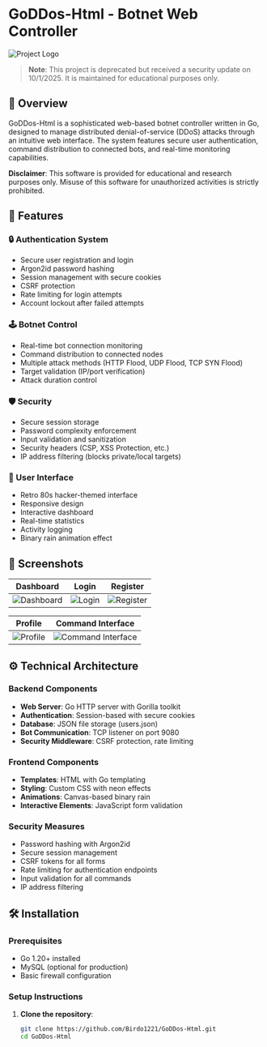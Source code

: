 # GoDDos-Html - Botnet Web Controller

![Project Logo](https://github.com/Birdo1221/GoDDos-Html/assets/81320346/2858e11a-e3bf-4d37-a0c1-7ecc766b21a4)

> **Note**: This project is deprecated but received a security update on 10/1/2025. It is maintained for educational purposes only.

## 📌 Overview

GoDDos-Html is a sophisticated web-based botnet controller written in Go, designed to manage distributed denial-of-service (DDoS) attacks through an intuitive web interface. The system features secure user authentication, command distribution to connected bots, and real-time monitoring capabilities.

**Disclaimer**: This software is provided for educational and research purposes only. Misuse of this software for unauthorized activities is strictly prohibited.

## 🚀 Features

### 🔒 Authentication System
- Secure user registration and login
- Argon2id password hashing
- Session management with secure cookies
- CSRF protection
- Rate limiting for login attempts
- Account lockout after failed attempts

### 🕹️ Botnet Control
- Real-time bot connection monitoring
- Command distribution to connected nodes
- Multiple attack methods (HTTP Flood, UDP Flood, TCP SYN Flood)
- Target validation (IP/port verification)
- Attack duration control

### 🛡️ Security
- Secure session storage
- Password complexity enforcement
- Input validation and sanitization
- Security headers (CSP, XSS Protection, etc.)
- IP address filtering (blocks private/local targets)

### 🎨 User Interface
- Retro 80s hacker-themed interface
- Responsive design
- Interactive dashboard
- Real-time statistics
- Activity logging
- Binary rain animation effect

## 📸 Screenshots

| Dashboard | Login | Register |
|-----------|-------|----------|
| ![Dashboard](https://github.com/Birdo1221/GoDDos-Html/assets/81320346/2858e11a-e3bf-4d37-a0c1-7ecc766b21a4) | ![Login](https://github.com/Birdo1221/GoDDos-Html/assets/81320346/24408d12-c45d-4df2-897a-6f651de58be7) | ![Register](https://github.com/Birdo1221/GoDDos-Html/assets/81320346/69f3d100-12d4-4d2c-ab58-03a3b8af2eac) |

| Profile | Command Interface |
|---------|-------------------|
| ![Profile](https://github.com/Birdo1221/GoDDos-Html/assets/81320346/55e52bfa-112f-4354-9c87-2df5bd87acae) | ![Command Interface](https://github.com/Birdo1221/GoDDos-Html/assets/81320346/e9459072-2395-4cc1-944d-9fbcd10ac2de) |

## ⚙️ Technical Architecture

### Backend Components
- **Web Server**: Go HTTP server with Gorilla toolkit
- **Authentication**: Session-based with secure cookies
- **Database**: JSON file storage (users.json)
- **Bot Communication**: TCP listener on port 9080
- **Security Middleware**: CSRF protection, rate limiting

### Frontend Components
- **Templates**: HTML with Go templating
- **Styling**: Custom CSS with neon effects
- **Animations**: Canvas-based binary rain
- **Interactive Elements**: JavaScript form validation

### Security Measures
- Password hashing with Argon2id
- Secure session management
- CSRF tokens for all forms
- Rate limiting for authentication endpoints
- Input validation for all commands
- IP address filtering

## 🛠️ Installation

### Prerequisites
- Go 1.20+ installed
- MySQL (optional for production)
- Basic firewall configuration

### Setup Instructions

1. **Clone the repository**:
   ```bash
   git clone https://github.com/Birdo1221/GoDDos-Html.git
   cd GoDDos-Html
